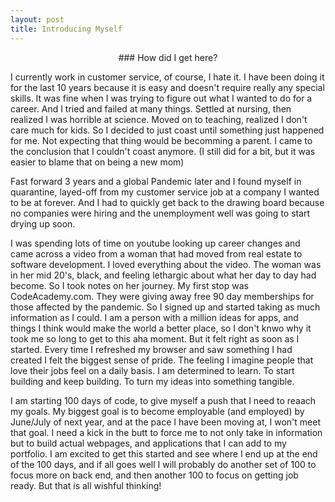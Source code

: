 ```yaml
---
layout: post
title: Introducing Myself
---
```


<div align="center">### How did I get here? </div>

I currently work in customer service, of course, I hate it. I have been doing it for the last 10 years because it is easy and doesn't require really any special skills. It was fine when I was trying to figure out what I wanted to do for a career. And I tried and failed at many things. Settled at nursing, then realized I was horrible at science. Moved on to teaching, realized I don't care much for kids. So I decided to just coast until something just happened for me. Not expecting that thing would be becomming a parent. I came to the conclusion that I couldn't coast anymore. (I still did for a bit, but it was easier to blame that on being a new mom) 
<br>

Fast forward 3 years and a global Pandemic later and I found myself in quarantine, layed-off from my customer service job at a company I wanted to be at forever. And I had to quickly get back to the drawing board because no companies were hiring and the unemployment well was going to start drying up soon. 
<br>

I was spending lots of time on youtube looking up career changes and came across a video from a woman that had moved from real estate to software development. I loved everything about the video. The woman was in her mid 20's, black, and feeling lethargic about what her day to day had become. So I took notes on her journey. My first stop was CodeAcademy.com. They were giving away free 90 day memberships for those affected by the pandemic. So I signed up and started taking as much information as I could. I am a person with a million ideas for apps, and things I think would make the world a better place, so I don't knwo why it took me so long to get to this aha moment. But it felt right as soon as I started. Every time I refreshed my browser and saw something I had created I felt the biggest sense of pride. The feeling I imagine people that love their jobs feel on a daily basis. I am determined to learn. To start building and keep building. To turn my ideas into something tangible.
<br> 

I am starting 100 days of code, to give myself a push that I need to reaach my goals. My biggest goal is to become employable (and employed) by June/July of next year, and at the pace I have been moving at, I won't meet that goal. I need a kick in the butt to force me to not only take in information but to build actual webpages, and applications that I can add to my portfolio. 
I am excited to get this started and see where I end up at the end of the 100 days, and if all goes well I will probably do another set of 100 to focus more on back end, and then another 100 to focus on getting job ready. But that is all wishful thinking! 

